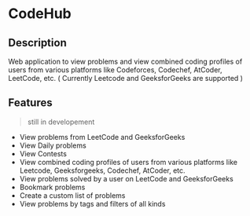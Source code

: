 # CodeHub

## Description

Web application to view problems and view combined coding profiles of users from various platforms like Codeforces, Codechef, AtCoder, LeetCode, etc. ( Currently Leetcode and GeeksforGeeks are supported )

## Features

> still in developement

- View problems from LeetCode and GeeksforGeeks
- View Daily problems
- View Contests
- View combined coding profiles of users from various platforms like Leetcode, Geeksforgeeks, Codechef, AtCoder, etc.
- View problems solved by a user on LeetCode and GeeksforGeeks
- Bookmark problems
- Create a custom list of problems
- View problems by tags and filters of all kinds